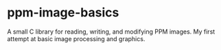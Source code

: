 # ppm-image-basics
A small C library for reading, writing, and modifying PPM images. My first attempt at basic image processing and graphics.
